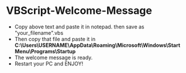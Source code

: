# VBScript-Welcome-Message

- Copy above text and paste it in notepad. then save as "your_filename".vbs
- Then copy that file and paste it in **C:\Users\USERNAME\AppData\Roaming\Microsoft\Windows\Start Menu\Programs\Startup**
- The welcome message is ready.
- Restart your PC and ENJOY!


<!-- Place this tag in your head or just before your close body tag. -->
<script async defer src="https://buttons.github.io/buttons.js"></script>
